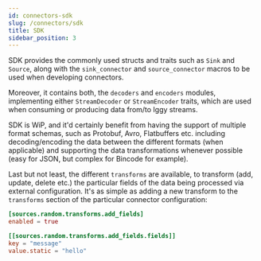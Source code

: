 ```yaml
---
id: connectors-sdk
slug: /connectors/sdk
title: SDK
sidebar_position: 3
---
```


SDK provides the commonly used structs and traits such as `Sink` and `Source`, along with the `sink_connector` and `source_connector` macros to be used when developing connectors.

Moreover, it contains both, the `decoders` and `encoders` modules, implementing either `StreamDecoder` or `StreamEncoder` traits, which are used when consuming or producing data from/to Iggy streams.

SDK is WiP, and it'd certainly benefit from having the support of multiple format schemas, such as Protobuf, Avro, Flatbuffers etc. including decoding/encoding the data between the different formats (when applicable) and supporting the data transformations whenever possible (easy for JSON, but complex for Bincode for example).


Last but not least, the different `transforms` are available, to transform (add, update, delete etc.) the particular fields of the data being processed via external configuration. It's as simple as adding a new transform to the `transforms` section of the particular connector configuration:

```toml
[sources.random.transforms.add_fields]
enabled = true

[[sources.random.transforms.add_fields.fields]]
key = "message"
value.static = "hello"
```
